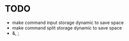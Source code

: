 # TODO
- make command input storage dynamic to save space
- make command split storage dynamic to save space
- &, ;